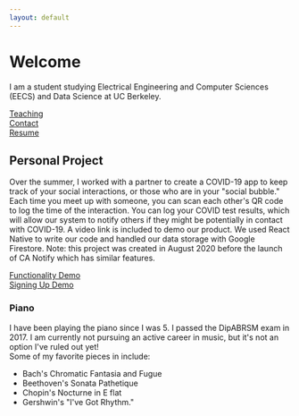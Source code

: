 ```yaml
---
layout: default
---
```


# Welcome

I am a student studying Electrical Engineering and Computer Sciences (EECS) and Data Science at UC Berkeley.

[Teaching](https://luzray56.github.io/teaching)\
[Contact](https://luzray56.github.io/contact)\
[Resume](https://luzray56.github.io/Resume%20(2021).pdf)

## Personal Project

Over the summer, I worked with a partner to create a COVID-19 app to keep track of your social interactions, or those who are in your "social bubble."
Each time you meet up with someone, you can scan each other's QR code to log the time of the interaction. You can log your COVID test results, which will allow
our system to notify others if they might be potentially in contact with COVID-19. A video link is included to demo our product. We used React Native to write our code and handled our data storage with Google Firestore. Note: this project was created in August 2020 before the launch of CA Notify which has similar features. 

[Functionality Demo](https://drive.google.com/file/d/15rVNnfLg_Ph9z9CR_i7CbDZQGupG1lSt/view?usp=sharing)\
[Signing Up Demo](https://drive.google.com/file/d/1jmU0-X0TJ4zpzINQAaKs67PDAUisRrwe/view?usp=sharing)

### Piano

I have been playing the piano since I was 5. I passed the DipABRSM exam in 2017. I am currently not pursuing an active career in music, but it's not an option I've ruled out yet!\
Some of my favorite pieces in include:
- Bach's Chromatic Fantasia and Fugue
- Beethoven's Sonata Pathetique
- Chopin's Nocturne in E flat
- Gershwin's "I've Got Rhythm."
